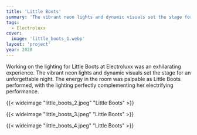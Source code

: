 ```yaml
---
title: 'Little Boots'
summary: 'The vibrant neon lights and dynamic visuals set the stage for an unforgettable night.'
tags:
  - Electroluxx
cover:
  image: 'little_boots_1.webp'
layout: 'project'
year: 2020
---
```


Working on the lighting for Little Boots at Electroluxx was an exhilarating experience. The vibrant
neon lights and dynamic visuals set the stage for an unforgettable night. The energy in the room was
palpable as Little Boots performed, with the lighting perfectly complementing her electrifying
performance.

{{< wideimage "little_boots_2.jpeg" "Little Boots" >}}

{{< wideimage "little_boots_3.jpeg" "Little Boots" >}}

{{< wideimage "little_boots_4.jpeg" "Little Boots" >}}
